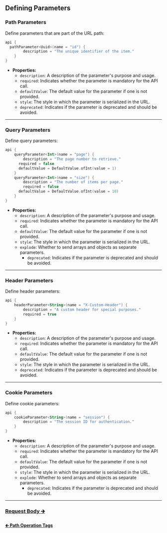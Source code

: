 ## Defining Parameters

### Path Parameters

Define parameters that are part of the URL path:

```kotlin
api {
  pathParameter<Uuid>(name = "id") {
        description = "The unique identifier of the item."
    }
}
```

- **Properties:**
    - `description`: A description of the parameter's purpose and usage.
    - `required`: Indicates whether the parameter is mandatory for the API call.
    - `defaultValue`: The default value for the parameter if one is not provided.
    - `style`: The style in which the parameter is serialized in the URL.
    - `deprecated`: Indicates if the parameter is deprecated and should be avoided.

---

### Query Parameters

Define query parameters:

```kotlin
api {
    queryParameter<Int>(name = "page") {
        description = "The page number to retrieve."
      required = false
      defaultValue = DefaultValue.ofInt(value = 1)
    }
    queryParameter<Int>(name = "size") {
        description = "The number of items per page."
        required = false
      defaultValue = DefaultValue.ofInt(value = 10)
    }
}
```

- **Properties:**
    - `description`: A description of the parameter's purpose and usage.
    - `required`: Indicates whether the parameter is mandatory for the API call.
    - `defaultValue`: The default value for the parameter if one is not provided.
    - `style`: The style in which the parameter is serialized in the URL.
  - `explode`: Whether to send arrays and objects as separate parameters.
    - `deprecated`: Indicates if the parameter is deprecated and should be avoided.

---

### Header Parameters

Define header parameters:

```kotlin
api {
    headerParameter<String>(name = "X-Custom-Header") {
        description = "A custom header for special purposes."
        required = true
    }
}
```

- **Properties:**
    - `description`: A description of the parameter's purpose and usage.
    - `required`: Indicates whether the parameter is mandatory for the API call.
    - `defaultValue`: The default value for the parameter if one is not provided.
    - `style`: The style in which the parameter is serialized in the URL.
    - `deprecated`: Indicates if the parameter is deprecated and should be avoided.

---

### Cookie Parameters

Define cookie parameters:

```kotlin
api {
    cookieParameter<String>(name = "session") {
        description = "The session ID for authentication."
    }
}
```

- **Properties:**
    - `description`: A description of the parameter's purpose and usage.
    - `required`: Indicates whether the parameter is mandatory for the API call.
    - `defaultValue`: The default value for the parameter if one is not provided.
    - `style`: The style in which the parameter is serialized in the URL.
  - `explode`: Whether to send arrays and objects as separate parameters.
    - `deprecated`: Indicates if the parameter is deprecated and should be avoided.

---

### [Request Body 🡲](05-request-body.md)

#### [🡰 Path Operation Tags](03-tags.md)
